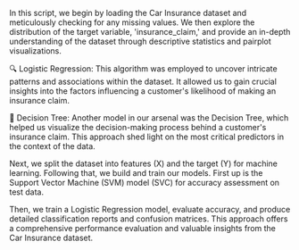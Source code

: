 In this script, we begin by loading the Car Insurance dataset and meticulously checking for any missing values. We then explore the distribution of the target variable, 'insurance_claim,' and provide an in-depth understanding of the dataset through descriptive statistics and pairplot visualizations.

🔍 Logistic Regression: This algorithm was employed to uncover intricate patterns and associations within the dataset. It allowed us to gain crucial insights into the factors influencing a customer's likelihood of making an insurance claim.

🌳 Decision Tree: Another model in our arsenal was the Decision Tree, which helped us visualize the decision-making process behind a customer's insurance claim. This approach shed light on the most critical predictors in the context of the data.

Next, we split the dataset into features (X) and the target (Y) for machine learning. Following that, we build and train our models. First up is the Support Vector Machine (SVM) model (SVC) for accuracy assessment on test data.

Then, we train a Logistic Regression model, evaluate accuracy, and produce detailed classification reports and confusion matrices. This approach offers a comprehensive performance evaluation and valuable insights from the Car Insurance dataset.
